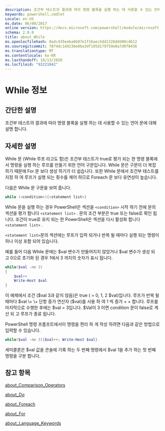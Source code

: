 ```yaml
---
description: 조건부 테스트의 결과에 따라 명령 블록을 실행 하는 데 사용할 수 있는 언어 문에 대해 설명 합니다.
keywords: powershell,cmdlet
Locale: en-US
ms.date: 06/09/2017
online version: https://docs.microsoft.com/powershell/module/microsoft.powershell.core/about/about_while?view=powershell-6&WT.mc_id=ps-gethelp
schema: 2.0.0
title: about_While
ms.openlocfilehash: 0adc435eeba6b07e1f16aec5dd1328ddd80c4612
ms.sourcegitcommit: f874dc1d4236e06a3df195d179f59e0a7d9f8436
ms.translationtype: MT
ms.contentlocale: ko-KR
ms.lasthandoff: 10/13/2020
ms.locfileid: "93221042"
---
```

# <a name="about-while"></a>While 정보

## <a name="short-description"></a>간단한 설명
조건부 테스트의 결과에 따라 명령 블록을 실행 하는 데 사용할 수 있는 언어 문에 대해 설명 합니다.

## <a name="long-description"></a>자세한 설명

While 문 (While 루프 라고도 함)은 조건부 테스트가 true로 평가 되는 한 명령 블록에서 명령을 실행 하는 루프를 만들기 위한 언어 구문입니다. While 문은 구문이 더 복잡 하기 때문에 For 문 보다 생성 하기가 더 쉽습니다. 또한 While 문에서 조건부 테스트를 지정 하 여 루프가 실행 되는 횟수를 제어 하므로 Foreach 문 보다 유연성이 높습니다.

다음은 While 문 구문을 보여 줍니다.

```powershell
while (<condition>){<statement list>}
```

While 문을 실행 하는 경우 PowerShell은 섹션을 `<condition>` 시작 하기 전에 문의 섹션을 평가 합니다 `<statement list>` . 문의 조건 부분은 true 또는 false로 확인 됩니다. 조건이 true로 유지 되는 한 PowerShell은 섹션을 다시 활성화 합니다 `<statement list>` .

`<statement list>`문의 섹션에는 루프가 입력 되거나 반복 될 때마다 실행 되는 명령이 하나 이상 포함 되어 있습니다.

예를 들어 다음 While 문에는 $val 변수가 만들어지지 않았거나 $val 변수가 생성 되 고 0으로 초기화 된 경우 1에서 3 까지의 숫자가 표시 됩니다.

```powershell
while($val -ne 3)
{
    $val++
    Write-Host $val
}
```

이 예제에서 조건 ($val 3과 같지 않음)은 true ( \= 0, 1, 2 $val)입니다. 루프가 반복 될 때마다 $val \+ \+ 단항 증가 연산자 ($val)를 사용 하 여 1 씩 증가 \+ \+ 합니다. 루프를 마지막으로 수행한 후에는 $val \= 3입니다. $Val이 3 이면 condition 문이 false로 계산 되 고 루프가 종료 됩니다.

PowerShell 명령 프롬프트에서이 명령을 편리 하 게 작성 하려면 다음과 같은 방법으로 입력할 수 있습니다.

```powershell
while($val -ne 3){$val++; Write-Host $val}
```

세미콜론은 $val 값을 콘솔에 기록 하는 두 번째 명령에서 $val 1을 추가 하는 첫 번째 명령을 구분 합니다.

## <a name="see-also"></a>참고 항목

[about_Comparison_Operators](about_Comparison_Operators.md)

[about_Do](about_Do.md)

[about_Foreach](about_Foreach.md)

[about_For](about_For.md)

[about_Language_Keywords](about_Language_Keywords.md)
